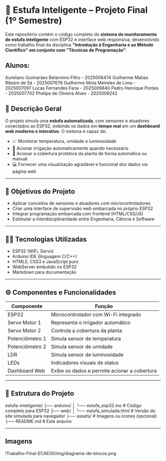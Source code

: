 # 🌿 Estufa Inteligente – Projeto Final (1º Semestre)

Este repositório contém o código completo do **sistema de monitoramento de estufa inteligente** com ESP32 e interface web responsiva, desenvolvido como trabalho final da disciplina **"Introdução à Engenharia e ao Método Científico" em conjunto com "Técnicas de Programação"**.

## Alunos:

Aureliano Guimarães Belarmino Filho -	2025006474 
Guilherme Matias Ribeiro de Sá - 2025007678 
Guilherme Mota Meireles de Lima	- 2025007097 
Lucas Fernandes Faria -	2025006840 
Pedro Henrique Pontes -	2025007702 
Phelipe de Oliveira Alves -	2025009242 

## 📘 Descrição Geral

O projeto simula uma **estufa automatizada**, com sensores e atuadores conectados ao ESP32, exibindo os dados em **tempo real** em um **dashboard web moderno e interativo**. O sistema é capaz de:

- 📈 Monitorar temperatura, umidade e luminosidade
- 🚿 Acionar irrigação automaticamente quando necessário
- 🌱 Acionar a cobertura protetora da planta de forma automática ou manual
- 💻 Fornecer uma visualização agradável e funcional dos dados via página web

---

## 🧠 Objetivos do Projeto

- Aplicar conceitos de sensores e atuadores com microcontroladores
- Criar uma interface de supervisão web embarcada no próprio ESP32
- Integrar programação embarcada com frontend (HTML/CSS/JS)
- Estimular a interdisciplinaridade entre Engenharia, Ciência e Software

---

## 👨‍💻 Tecnologias Utilizadas

- ESP32 (WiFi, Servo)
- Arduino IDE (linguagem C/C++)
- HTML5, CSS3 e JavaScript puro
- WebServer embutido no ESP32
- Markdown para documentação

---

## ⚙️ Componentes e Funcionalidades

| Componente       | Função                                               |
|------------------|------------------------------------------------------|
| ESP32            | Microcontrolador com Wi-Fi integrado                 |
| Servo Motor 1    | Representa o irrigador automático                    |
| Servo Motor 2    | Controla a cobertura da planta                       |
| Potenciômetro 1  | Simula sensor de temperatura                         |
| Potenciômetro 2  | Simula sensor de umidade                             |
| LDR              | Simula sensor de luminosidade                        |
| LEDs             | Indicadores visuais de status                        |
| Dashboard Web    | Exibe os dados e permite acionar a cobertura         |

---

## 📡 Estrutura do Projeto


estufa-inteligente/
├── arduino/
│   └── estufa_esp32.ino        # Código completo para ESP32
├── web/
│   └── estufa_simulada.html    # Versão do site simulada para navegador
├── assets/                     # Imagens ou ícones (opcional)
├── README.md                   # Este arquivo

---

## Imagens

!Trabalho-Final-ECAE00/img/diagrama-de-blocos.png
